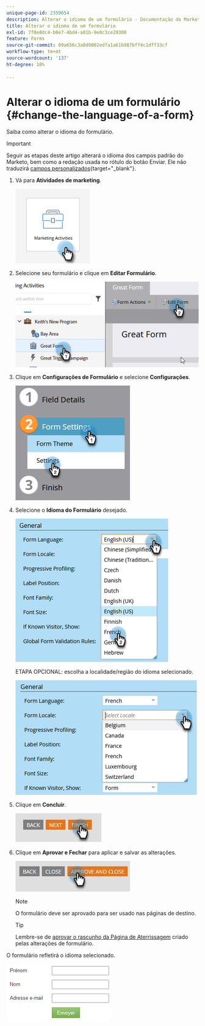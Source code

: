 ```yaml
---
unique-page-id: 2359654
description: Alterar o idioma de um formulário - Documentação do Marketo - Documentação do produto
title: Alterar o idioma de um formulário
exl-id: 7f8e8dc4-b0e7-4bd4-a81b-9e0c3ce29300
feature: Forms
source-git-commit: 09a656c3a0d0002edfa1a61b987bff4c1dff33cf
workflow-type: tm+mt
source-wordcount: '137'
ht-degree: 10%

---
```


# Alterar o idioma de um formulário {#change-the-language-of-a-form}

Saiba como alterar o idioma do formulário.

>[!IMPORTANT]
>
>Seguir as etapas deste artigo alterará o idioma dos campos padrão do Marketo, bem como a redação usada no rótulo do botão Enviar. Ele não traduzirá [campos personalizados](/help/marketo/product-docs/administration/field-management/create-a-custom-field-in-marketo.md){target="_blank"}.

1. Vá para **Atividades de marketing**.

   ![](assets/change-the-language-of-a-form-1.png)

1. Selecione seu formulário e clique em **Editar Formulário**.

   ![](assets/change-the-language-of-a-form-2.png)

1. Clique em **Configurações de Formulário** e selecione **Configurações**.

   ![](assets/change-the-language-of-a-form-3.png)

1. Selecione o **Idioma do Formulário** desejado.

   ![](assets/change-the-language-of-a-form-4.png)

   ETAPA OPCIONAL: escolha a localidade/região do idioma selecionado.

   ![](assets/change-the-language-of-a-form-5.png)

1. Clique em **Concluir**.

   ![](assets/change-the-language-of-a-form-6.png)

1. Clique em **Aprovar e Fechar** para aplicar e salvar as alterações.

   ![](assets/change-the-language-of-a-form-7.png)

   >[!NOTE]
   >
   >O formulário deve ser aprovado para ser usado nas páginas de destino.

   >[!TIP]
   >
   >Lembre-se de [aprovar o rascunho da Página de Aterrissagem](/help/marketo/product-docs/demand-generation/landing-pages/understanding-landing-pages/approve-unapprove-or-delete-a-landing-page.md) criado pelas alterações de formulário.

O formulário refletirá o idioma selecionado.

![](assets/change-the-language-of-a-form-8.png)
